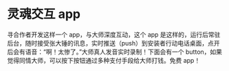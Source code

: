 # 灵魂交互 app

寻合作者开发这样一个 app，与大师深度互动，这个 app 是这样的，运行后常驻后台，随时接受张大锤的讯息，实时推送（push）到安装者行动电话桌面，点开后会有语音：“啊！太惨了。”大师真人发音实时录制！下面会有一个 button，如果觉得同情大师，可以按下按钮通过多种支付手段给大师打钱。免费 app！